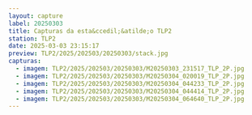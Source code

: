 ```yaml
---
layout: capture
label: 20250303
title: Capturas da esta&ccedil;&atilde;o TLP2
station: TLP2
date: 2025-03-03 23:15:17
preview: TLP2/2025/202503/20250303/stack.jpg
capturas:
  - imagem: TLP2/2025/202503/20250303/M20250303_231517_TLP_2P.jpg
  - imagem: TLP2/2025/202503/20250303/M20250304_020019_TLP_2P.jpg
  - imagem: TLP2/2025/202503/20250303/M20250304_044233_TLP_2P.jpg
  - imagem: TLP2/2025/202503/20250303/M20250304_044414_TLP_2P.jpg
  - imagem: TLP2/2025/202503/20250303/M20250304_064640_TLP_2P.jpg
---
```

